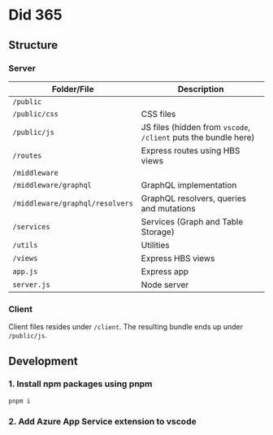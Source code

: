 # Did 365 #

## Structure ##
### Server ###
Folder/File | Description
--- | --- | 
`/public` |
`/public/css` | CSS files
`/public/js` | JS files (hidden from `vscode`, `/client` puts the bundle here)
`/routes` | Express routes using HBS views
`/middleware` |
`/middleware/graphql` | GraphQL implementation
`/middleware/graphql/resolvers` | GraphQL resolvers, queries and mutations
`/services` | Services (Graph and Table Storage)
`/utils` | Utilities
`/views` | Express HBS views
`app.js` | Express app
`server.js` | Node server  

### Client ###
Client files resides under `/client`. The resulting bundle ends up under `/public/js`.
 
## Development ##

### 1. Install npm packages using pnpm ###
`pnpm i`

### 2. Add Azure App Service extension to vscode ###


